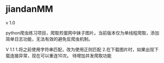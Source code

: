 # jiandanMM

v 1.0

python爬虫练习项目，爬取煎蛋网中妹子图片。当前版本仅为单线程爬取，添加简单日志功能，无法有效的避免反爬虫机制。

V 1.1
1.将之前使用字符串匹配，改为使用正则匹配
2.在下载图片时，如果出现下载连接异常，现在可以重连10次。
待增加并发爬取功能